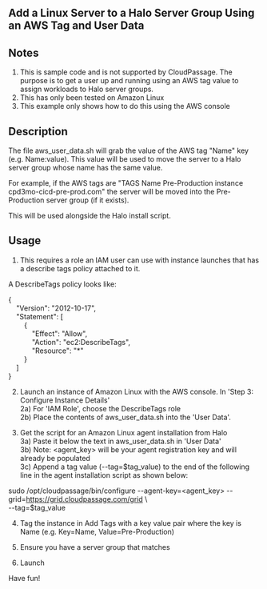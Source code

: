 Add a Linux Server to a Halo Server Group Using an AWS Tag and User Data
-

Notes
-

1) This is sample code and is not supported by CloudPassage.  The purpose is to get a user up and running using an AWS tag value to assign
workloads to Halo server groups.
2) This has only been tested on Amazon Linux
3) This example only shows how to do this using the AWS console

Description
-

The file aws_user_data.sh will grab the value of the AWS tag "Name" key (e.g. Name:value).  This value will be used to
move the server to a Halo server group whose name has the same value.

For example, if the AWS tags are "TAGS Name Pre-Production instance cpd3mo-cicd-pre-prod.com" the server will be moved
into the Pre-Production server group (if it exists).

This will be used alongside the Halo install script.

Usage
-

1) This requires a role an IAM user can use with instance launches that has a describe tags policy attached to it.

A DescribeTags policy looks like:

{  
    &nbsp;&nbsp;&nbsp;&nbsp;"Version": "2012-10-17",  
    &nbsp;&nbsp;&nbsp;&nbsp;"Statement": [  
        &nbsp;&nbsp;&nbsp;&nbsp;&nbsp;&nbsp;&nbsp;&nbsp;{  
            &nbsp;&nbsp;&nbsp;&nbsp;&nbsp;&nbsp;&nbsp;&nbsp;&nbsp;&nbsp;&nbsp;&nbsp;"Effect": "Allow",  
            &nbsp;&nbsp;&nbsp;&nbsp;&nbsp;&nbsp;&nbsp;&nbsp;&nbsp;&nbsp;&nbsp;&nbsp;"Action": "ec2:DescribeTags",  
            &nbsp;&nbsp;&nbsp;&nbsp;&nbsp;&nbsp;&nbsp;&nbsp;&nbsp;&nbsp;&nbsp;&nbsp;"Resource": "*"  
        &nbsp;&nbsp;&nbsp;&nbsp;&nbsp;&nbsp;&nbsp;&nbsp;}  
    &nbsp;&nbsp;&nbsp;&nbsp;]  
}  

2) Launch an instance of Amazon Linux with the AWS console.  In 'Step 3: Configure Instance Details'    
2a) For 'IAM Role', choose the DescribeTags role  
2b) Place the contents of aws_user_data.sh into the 'User Data'.

3) Get the script for an Amazon Linux agent installation from Halo  
3a) Paste it below the text in aws_user_data.sh in 'User Data'  
3b) Note: <agent_key> will be your agent registration key and will already be populated  
3c) Append a tag value (--tag=$tag_value) to the end of the following line in the agent installation script as shown 
below:  

sudo /opt/cloudpassage/bin/configure --agent-key=<agent_key>
--grid=https://grid.cloudpassage.com/grid \\  
--tag=$tag_value  

4) Tag the instance in Add Tags with a key value pair where the key is Name (e.g. Key=Name, Value=Pre-Production)

5) Ensure you have a server group that matches

6) Launch

Have fun!



